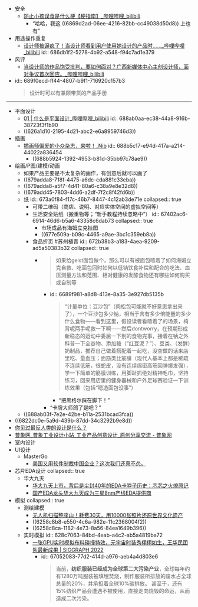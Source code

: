 - 安全
	- [防止小孩误食是什么梗【梗指南】_哔哩哔哩_bilibili](https://www.bilibili.com/video/BV1kR4y1u7ER/)
		- “哈哈，我这 ((6869d2ad-06ee-4216-82bb-cc49038d50d8)) 上也有”
- 用途操作重复
	- [设计师被逼疯了！当设计师看到用户使用她设计的产品时……_哔哩哔哩_bilibili](https://www.bilibili.com/video/BV1k44y1y72J/)
	  id:: 686db1f2-5278-4b92-a548-f94c7ad1e379
- 风评
	- [当设计师的作品饱受批判，要如何面对？广西新媒体中心主创设计师，面对争议首次回应。_哔哩哔哩_bilibili](https://www.bilibili.com/video/BV1Yy4y1T7Rt/)
- id:: 689f0ecd-ff44-4807-b9f1-716920c157b3
  >设计时可以有兼顾带货的产品手册
- ---
- 平面设计
	- [01 | 什么是平面设计_哔哩哔哩_bilibili](https://www.bilibili.com/video/BV1ub411b7p5/)
	  id:: 688ab0aa-ec38-44a8-916b-38723f3f1b90
	- ((626a1d10-2195-4d21-abc2-e6a8959746d3))
- 插画
	- [插画师偏爱的小众杂志，来啦！_Nib](https://www.sohu.com/a/471611779_121118769)
	  id:: 688b5c17-e94d-417a-a214-44022a836454
		- ((688b5924-1392-4953-b81d-35bb97c78ae9))
- 绘画/P图/建模/动画
	- 如果产品主要是不太复杂的画作，有创意后就可以画了
	- ((679adda8-718f-4475-a6dc-cda881c33eba))
	- ((679adda8-a5f7-4d41-80a6-c38a9e8e32d8))
	- ((679add45-7803-4dd6-a2df-7f2c8f42fd6b))
	- 纸
	  id:: 673a0f84-f17c-46b7-8447-4c12ab3de71e
	  collapsed:: true
		- 可带二维码（商店、说明、对应实体空间的虚拟空间等）
		- 生活安全贴纸（搬重物等；“新手教程持续忽略中”）
		  id:: 67402ac6-6914-46d6-b5a6-43358c6dab73
		  collapsed:: true
			- 市场成品有海姆立克挂图
			- ((677e509a-b09c-4465-a9ae-3bc1c359eb8a))
		- 食品折页 #苏州植青
		  id:: 672b38b3-a183-4aea-9209-ad5a50383b32
		  collapsed:: true
			- >如果给geist面包做个，那么可以有被面包噎着了如何海姆立克自救、吃面包同时如何以低钠饮食补偿和配合的吃法、血压测量方法和范围、相对健康的发酵食物还有哪些如何购买或自制等
				- id:: 6689f981-a8d8-413e-8a35-3e927db5135b
				  >“计量单位：豆沙包”（肉松包可能就不好意思拿出来了），一个豆沙包多少钠，相当于含有多少倍能量的多少什么食物——看到这里，假设读者看噎着了的场景，椅背呢两手呢救一下啊——然后dontworry，在预期形成新稳态的运动中委屈一下别的食物完事，接着在钠之外科普一下全谷物、添加糖（“红豆泥？”）、豆类、（发酵）奶制品，推荐自己做着搭配着一起吃，没空做的话来店里吃、量血压；面筋类比筋膜（现代人基本上都是稀疏不连续低筋，很蛇皮，没有连续绵密高筋回弹爆发强），学一下简单的筋膜训练，用脚趾抓绝对精神毛巾，坚持练习，回来用店里的健身器械和户外足球赛验证一下训练效果（包括“嗯造面包没事”）
					- “把黑格尔踩在脚下！”
				- “卡牌大师鸽了是吧？”
	- ((688ab03f-7e2e-42be-b11a-2531bcad3fca))
- ((6822dc0e-5a9d-439b-87dd-34c3292b9e8d))
- [你见过最反人类的设计是什么？](https://www.zhihu.com/question/57773589)
- [普象网_普象工业设计小站_工业产品创意设计_原创分享交流 - 普象网](https://www.puxiang.com/)
- 室内设计
- UI设计
	- MasterGo
		- [美国又用软件制裁中国企业？这次我们还真不怂。](https://mp.weixin.qq.com/s/mMErAmso7dF0Ik5nF_pZjA)
- 芯片EDA设计
  collapsed:: true
	- 华大九天
		- [华大九天上市，背后是尘封40年的EDA卡脖子历史：芯芯之火燎原记](https://new.qq.com/omn/20210807/20210807A05QH700.html)
		- [国产EDA龙头华大九天成为三星8nm产线EDA提供商](https://user.guancha.cn/main/content?id=645288)
- 模拟
  collapsed:: true
	- 测绘建模
		- [无人机扫描整座山！耗费30天，用10000张照片还原世界文化遗产](https://www.bilibili.com/video/BV1yS4y1w7V1)
		- ((6258c8b8-e550-4c6a-982e-11c2368004f2))
		- ((6258c8ca-1182-4e73-8a56-84ea1649b396))
	- 实时模拟
	  id:: 628c7063-84bd-4eab-a4c2-ab5a4819ba72
		- [一张GPU实时模拟布料碰撞特效，元宇宙时装秀栩栩如生，王华民团队最新成果 | SIGGRAPH 2022](https://mp.weixin.qq.com/s/kK5mXicPGFVZxWi-BZqkBA)
			- id:: 67052083-77d2-414d-a976-aeb4a4d803e6
			  >当前，**纺织服装已经成为全球第二大污染产业**，全球每年约有1280万吨服装被填埋焚烧，制作服装所排放的废水占全球总量的20%，并承担着全球10%碳排放。
			  甚至于，还有15%纺织产品会遭遇不被使用，直接走向烧毁的命运，从而造成二次污染。